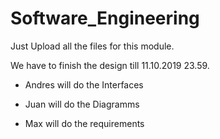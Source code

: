 # Software_Engineering

Just Upload all the files for this module.  

We have to finish the design till 11.10.2019 23.59.   

- Andres will do the Interfaces  

- Juan will do the Diagramms  

- Max will do the requirements  
